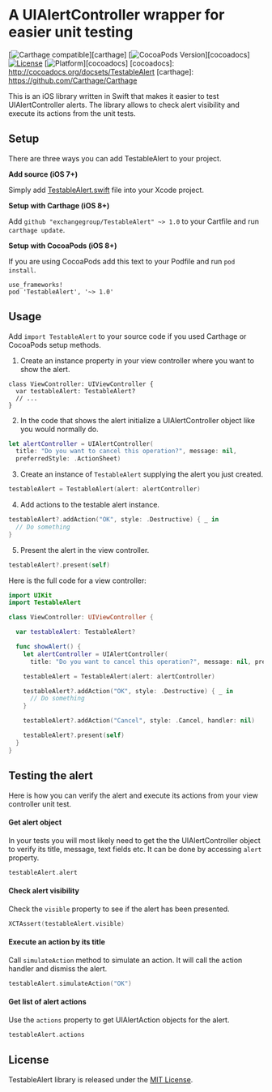 # A UIAlertController wrapper for easier unit testing

[![Carthage compatible](https://img.shields.io/badge/Carthage-compatible-4BC51D.svg?style=flat)][carthage]
[![CocoaPods Version](https://img.shields.io/cocoapods/v/TestableAlert.svg?style=flat)][cocoadocs]
[![License](https://img.shields.io/cocoapods/l/TestableAlert.svg?style=flat)](LICENSE)
[![Platform](https://img.shields.io/cocoapods/p/TestableAlert.svg?style=flat)][cocoadocs]
[cocoadocs]: http://cocoadocs.org/docsets/TestableAlert
[carthage]: https://github.com/Carthage/Carthage

This is an iOS library written in Swift that makes it easier to test UIAlertController alerts. The library allows to check alert visibility and execute its actions from the unit tests.

## Setup

There are three ways you can add TestableAlert to your project.

**Add source (iOS 7+)**

Simply add [TestableAlert.swift](https://github.com/exchangegroup/TestableAlert/blob/master/TestableAlert/TestableAlert.swift) file into your Xcode project.

**Setup with Carthage (iOS 8+)**

Add `github "exchangegroup/TestableAlert" ~> 1.0` to your Cartfile and run `carthage update`.

**Setup with CocoaPods (iOS 8+)**

If you are using CocoaPods add this text to your Podfile and run `pod install`.

    use_frameworks!
    pod 'TestableAlert', '~> 1.0'


## Usage

Add `import TestableAlert` to your source code if you used Carthage or CocoaPods setup methods.

1) Create an instance property in your view controller where you want to show the alert.

```
class ViewController: UIViewController {
  var testableAlert: TestableAlert?
  // ...
}
```

2) In the code that shows the alert initialize a UIAlertController object like you would normally do.

```Swift
let alertController = UIAlertController(
  title: "Do you want to cancel this operation?", message: nil,
  preferredStyle: .ActionSheet)
```

3) Create an instance of `TestableAlert` supplying the alert you just created.

```Swift
testableAlert = TestableAlert(alert: alertController)
```

4) Add actions to the testable alert instance.

```Swift
testableAlert?.addAction("OK", style: .Destructive) { _ in
  // Do something
}
```

5) Present the alert in the view controller.

```Swift
testableAlert?.present(self)
```

Here is the full code for a view controller:

```Swift
import UIKit
import TestableAlert

class ViewController: UIViewController {

  var testableAlert: TestableAlert?

  func showAlert() {
    let alertController = UIAlertController(
      title: "Do you want to cancel this operation?", message: nil, preferredStyle: .ActionSheet)

    testableAlert = TestableAlert(alert: alertController)

    testableAlert?.addAction("OK", style: .Destructive) { _ in
      // Do something
    }

    testableAlert?.addAction("Cancel", style: .Cancel, handler: nil)

    testableAlert?.present(self)
  }
}
```


## Testing the alert

Here is how you can verify the alert and execute its actions from your view controller unit test.

#### Get alert object

In your tests you will most likely need to get the the UIAlertController object to verify its title, message, text fields etc. It can be done by accessing `alert` property.

```Swift
testableAlert.alert
```

#### Check alert visibility

Check the `visible` property to see if the alert has been presented.

```Swift
XCTAssert(testableAlert.visible)
```

#### Execute an action by its title

Call `simulateAction` method to simulate an action. It will call the action handler and dismiss the alert.

```Swift
testableAlert.simulateAction("OK")
```

#### Get list of alert actions

Use the `actions` property to get UIAlertAction objects for the alert.

```Swift
testableAlert.actions
```


## License

TestableAlert library is released under the [MIT License](LICENSE).




